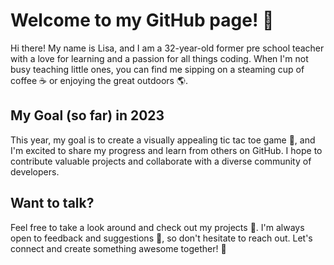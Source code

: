 # Welcome to my GitHub page! :wave:

Hi there! My name is Lisa, and I am a 32-year-old former pre school teacher with a love for learning and a passion for all things coding. When I'm not busy teaching little ones, you can find me sipping on a steaming cup of coffee :coffee: or enjoying the great outdoors :earth_americas:.

## My Goal (so far) in 2023
This year, my goal is to create a visually appealing tic tac toe game :game_die:, and I'm excited to share my progress and learn from others on GitHub. I hope to contribute valuable projects and collaborate with a diverse community of developers. 

## Want to talk?
Feel free to take a look around and check out my projects :open_file_folder:. I'm always open to feedback and suggestions :speech_balloon:, so don't hesitate to reach out. Let's connect and create something awesome together! :rocket:
